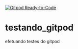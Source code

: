[![Gitpod Ready-to-Code](https://img.shields.io/badge/Gitpod-Ready--to--Code-blue?logo=gitpod)](https://gitpod.io/#https://github.com/kakauz15/testando_gitpod) 

# testando_gitpod
efetuando testes do gitpod
